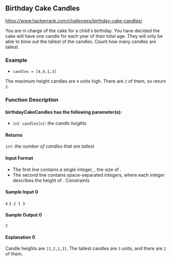 ## Birthday Cake Candles

<https://www.hackerrank.com/challenges/birthday-cake-candles/>

You are in charge of the cake for a child's birthday. You have decided the cake will have one candle for each year of their total age. They will only be able to blow out the tallest of the candles. Count how many candles are tallest.

### Example

- `candles = [4,4,1,3]`

The maximum height candles are `4` units high. There are `2` of them, so return `2`.

### Function Description

#### birthdayCakeCandles has the following parameter(s):

- `int candles[n]`: _the candle heights_

#### Returns

`int`: _the number of candles that are tallest_

#### Input Format

- The first line contains a single integer, , the size of .
- The second line contains space-separated integers, where each integer describes the height of .
  Constraints

#### Sample Input 0

`4`
`3 2 1 3`

#### Sample Output 0

`2`

#### Explanation 0

Candle heights are `[3,2,1,3]`. The tallest candles are `3` units, and there are `2` of them.
